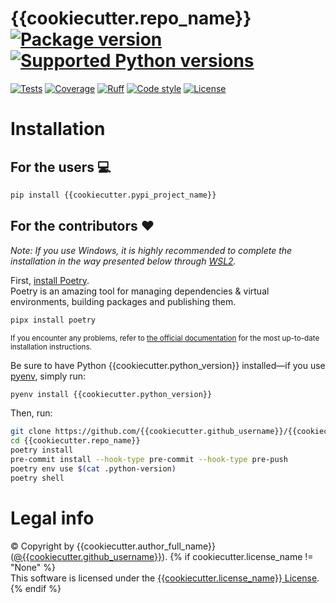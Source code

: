# {{cookiecutter.repo_name}} [![Package version](https://img.shields.io/pypi/v/{{cookiecutter.pypi_project_name}}?label=PyPI)](https://pypi.org/project/{{cookiecutter.pypi_project_name}}) [![Supported Python versions](https://img.shields.io/pypi/pyversions/{{cookiecutter.pypi_project_name}}.svg?logo=python&label=Python)](https://pypi.org/project/{{cookiecutter.pypi_project_name}})
[![Tests](https://github.com/{{cookiecutter.github_username}}/{{cookiecutter.repo_name}}/actions/workflows/test.yml/badge.svg)](https://github.com/{{cookiecutter.github_username}}/{{cookiecutter.repo_name}}/actions/workflows/test.yml)
[![Coverage](https://coverage-badge.samuelcolvin.workers.dev/{{cookiecutter.github_username}}/{{cookiecutter.repo_name}}.svg)](https://coverage-badge.samuelcolvin.workers.dev/redirect/{{cookiecutter.github_username}}/{{cookiecutter.repo_name}})
[![Ruff](https://img.shields.io/endpoint?url=https://raw.githubusercontent.com/astral-sh/ruff/main/assets/badge/v2.json)](https://github.com/astral-sh/ruff)
[![Code style](https://img.shields.io/badge/code%20style-black-000000.svg?label=Code%20style)](https://github.com/psf/black)
[![License](https://img.shields.io/github/license/{{cookiecutter.github_username}}/{{cookiecutter.repo_name}}.svg?label=License)](https://github.com/{{cookiecutter.github_username}}/{{cookiecutter.repo_name}}/blob/main/LICENSE)

# Installation

## For the users 💻
```bash
pip install {{cookiecutter.pypi_project_name}}
```

## For the contributors ❤️
_Note: If you use Windows, it is highly recommended to complete the installation in the way presented below through [WSL2](https://learn.microsoft.com/en-us/windows/wsl/install)._

First, [install Poetry](https://python-poetry.org/docs/#installation).<br/>
Poetry is an amazing tool for managing dependencies & virtual environments, building packages and publishing them.

```bash
pipx install poetry
```
<sub>If you encounter any problems, refer to [the official documentation](https://python-poetry.org/docs/#installation) for the most up-to-date installation instructions.</sub>

Be sure to have Python {{cookiecutter.python_version}} installed—if you use [pyenv](https://github.com/pyenv/pyenv#readme), simply run:
```bash
pyenv install {{cookiecutter.python_version}}
```

Then, run:
```bash
git clone https://github.com/{{cookiecutter.github_username}}/{{cookiecutter.repo_name}}
cd {{cookiecutter.repo_name}}
poetry install
pre-commit install --hook-type pre-commit --hook-type pre-push
poetry env use $(cat .python-version)
poetry shell
```

# Legal info
© Copyright by {{cookiecutter.author_full_name}} ([@{{cookiecutter.github_username}}](https://github.com/{{cookiecutter.github_username}})).
{% if cookiecutter.license_name != "None" %}
<br />This software is licensed under the [{{cookiecutter.license_name}} License](https://github.com/{{cookiecutter.github_username}}/{{cookiecutter.repo_name}}/blob/main/LICENSE).
{% endif %}
